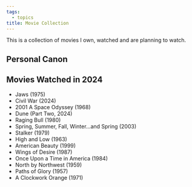 ```yaml
---
tags:
  - topics
title: Movie Collection
---
```

This is a collection of movies I own, watched and are planning to watch.

## Personal Canon


## Movies Watched in 2024

- Jaws (1975)
- Civil War (2024)
- 2001 A Space Odyssey (1968)
- Dune (Part Two, 2024)
- Raging Bull (1980)
- Spring, Summer, Fall, Winter...and Spring (2003)
- Stalker (1979)
- High and Low (1963)
- American Beauty (1999)
- Wings of Desire (1987)
- Once Upon a Time in America (1984)
- North by Northwest (1959)
- Paths of Glory (1957)
- A Clockwork Orange (1971)